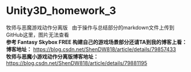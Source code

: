 # Unity3D_homework_3
牧师与恶魔游戏动作分离版
  
由于操作与总结部分的markdown文件上传到GitHub这里，图片无法查看  
__参考 Fantasy Skybox FREE 构建自己的游戏场景部分还请TA到我的博客上看：__    
__博客地址：__ https://blog.csdn.net/ShenDW818/article/details/79857433    
__牧师与恶魔小游戏动作分离版博客地址：__ https://blog.csdn.net/ShenDW818/article/details/79881195
